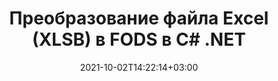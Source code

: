 ---
############################# Static ############################
layout: "autogen-gist"
date: 2021-10-02T14:22:14+03:00
draft: false
path: "ru/total/net/conversion/xlsb-to-fods/"
other_out_formats: "PDF DOC DOCX DOCM DOT DOTX DOTM TXT RTF HTML HTM MHTML MHT XLS XLSX XLSM XLSB XLT XLTX XLTM XLAM CSV TSV DIF SXC FODS PPT PPTX PPS PPSX PPSM POT POTX PPTM POTM ODT OTT OTP ODP ODS EMZ WMZ SVG SVGZ XPS TEX DCM WMF EMF BMP PNG GIF JPEG TIFF ICO WEBP JP2 TGA PSB PSD EPUB MD XML JSON DICOM FODP JPG"
ad_headline: "Конвертировать XLSB в FODS | .NET"
ad_description: "Наиболее точное решение для преобразования документов XLSB в FODS для приложений .NET."

############################# Head ############################
head_title: "Преобразование Excel XLSB в FODS в C# ASP.NET | Преобразование документов .NET"
head_description: "API преобразования форматов электронных таблиц Excel .NET. Преобразование XLSB в FODS и более 100 других форматов файлов изображений и документов в приложениях .NET (C#, VB.NET, ASP.NET и .NET Core)."

############################# Header ############################
title: "Преобразование файла Excel (XLSB) в FODS в C# .NET"
description: "Используйте собственный API конвертера документов Excel для преобразования XLSB в FODS в приложениях C# VB.NET и ASP.NET. Работайте с гибкими функциями преобразования документов, чтобы настроить внешний вид результирующего документа. Точное преобразование всех популярных форматов листов Excel в документы Word, презентации PowerPoint, PDF, Photoshop, электронные книги, веб-файлы и файлы изображений и обратно. Преобразуйте весь документ или выберите определенные страницы исходного файла документа на основе выбранных номеров страниц или диапазонов страниц и легко конвертируйте в поддерживаемый формат документа."

############################# SubMenu ############################
submenu:
    enable: false

############################# Content ############################
content:
    enable: true
    block:
    - title_left: "Как преобразовать XLSB в FODS на C# .NET"
      content_left: |
          Выполните следующие простые шаги для преобразования XLSB в FODS в .NET. Просматривайте преобразованный документ FODS как есть или визуализируйте и отображайте его как HTML без использования какого-либо внешнего программного обеспечения.

          -   Создайте объект **Converter** для преобразования документа XLSB
          -   Установите параметры преобразования для формата FODS
          -   Вызов метода **Convert** экземпляра класса **Converter** для преобразования в FODS
          -   Установить параметры для просмотра HTML
          -   Создайте объект **Viewer** для просмотра преобразованного FODS в формате HTML.
          
      title_right: "Инструкции по загрузке и установке"
      content_right: |
          Пространства имен `GroupDocs.Conversion` и `GroupDocs.Viewer` необходимы для преобразования форматов файлов Word в широкий спектр изображений и типов документов, таких как PDF, Microsoft Office (Word, Excel, PowerPoint, Project, Outlook), OpenDocument, HTML и Схемы САПР. Изучите другие [API .NET для документов Office](https://products.conholdate.com/ru/total/net/), предлагаемые Conholdate.Total.
          
          Получите соответствующие файлы сборки из [загрузок](https://downloads.conholdate.com/total/net) или загрузите весь пакет из [Nuget](https://www.nuget.org/packages/Conholdate.Total/), чтобы добавить `Conholdate.Total для .NET` прямо в вашу рабочую область.
          
      gisthash: "4f311c07ae9ee691b8afb7960aa6c806"
      gistfile: "excel-to-pdf-conversion.cs"

    - title_left: "Преобразование Excel в PDF/Word/HTML/PPTX в C#"
      content_left: |
          Преобразуйте электронные таблицы Excel в другие популярные форматы документов, такие как PDF, HTML, презентации PowerPoint и форматы файлов обработки Word, используя код C# .NET. Загрузите исходную книгу Excel и сохраните ее как преобразованный документ в другом формате документа.

          -   Создайте объект **Converter** и передайте ему исходный файл Excel.
          -   Создайте правильный класс **ConvertOptions**, например. (**PdfConvertOptions** для преобразования в PDF, **WordProcessingConvertOptions** для преобразования в форматы Word, **MarkupConvertOptions** для преобразования в HTML, **PresentationConvertOptions** для преобразования в форматы PowerPoint)
          -   Вызвать метод **Convert** экземпляра класса **Converter** для преобразования в формат документа PDF/HTML/PPTX или Word.
          
      title_right: "Преобразование защищенных паролем архивов"
      content_right: |
          В некоторых случаях размер преобразованного документа больше, и для преобразования требуется время. По умолчанию преобразованный документ из кэша сохраняется на локальный диск, но [Conholdate.Total for .NET](https://products.conholdate.com/total/net/) предлагает функцию реализации пользовательского кэша с использованием интерфейса iCache для эффективного управления результаты преобразования кеша по-своему. Это ускоряет общий повторяющийся процесс преобразования.
          
          [Библиотека преобразования .NET Excel](https://products.groupdocs.com/conversion/net/) также поддерживает преобразование в архивы, защищенные паролем, и из них, а также сжатие результатов преобразования в форматы ZIP, RAR, 7Z, TAR, GZ и BZ2. архивные форматы.
          
      gisthash: "4f311c07ae9ee691b8afb7960aa6c806"
      gistfile: "excel-to-pdf-word-html-powerpoint-conversion.cs"

    - title_left: "Добавить водяной знак текста или изображения в FODS на C#"
      content_left: |
          Точно преобразовывайте документы (XLSB в FODS) точно так же, как исходный файл, и применяйте текстовые или графические водяные знаки к преобразованным страницам документа с помощью C# .NET.

          -   Создайте объект **Converter** для преобразования документа XLSB
          -   Создайте новый экземпляр класса **WatermarkOptions**.
          -   Укажите свойства водяного знака (цвет, ширина, текст, изображение и т. д.)
          -   Создайте правильный класс **ConvertOptions**
          -   Задайте свойство **Водяной знак** экземпляра **ConvertOptions**.
          -   Вызов метода **Convert** экземпляра класса **Converter** для преобразования в FODS
        
      title_right: "Извлечение информации из исходного документа"
      content_right: |
          Функция извлечения информации о документах не только позволяет получить основную информацию об исходном файле документа, но также поддерживает извлечение некоторой ценной информации, специфичной для формата файла, такой как даты начала и окончания проекта в файле Microsoft Project, любые ограничения печати документа PDF, список папок, заключенных в файле данных Outlook и т. д.

          Преобразование популярных форматов файлов документов в различных операционных системах, таких как Windows, Linux или macOS, при использовании таких платформ, как Windows Azure, Mono и Xamarin.
          
      gisthash: "a15affe15284876ce010a315a09da1f0"
      gistfile: "convert-word-to-pdf-and-add-text-watermark-to-converted-pdf.cs"

    - title_left: "Преобразование файла JSON в Excel в C# .NET"
      content_left: |
          Преобразование файла JSON в файл Excel в .NET стало проще благодаря Conholdate.Total для API .NET. Используйте файл JSON в качестве источника данных и точно преобразуйте его в формат файла электронной таблицы Excel, добавив несколько строк кода C # без использования какого-либо внешнего программного обеспечения.

          -   Создайте объект **Converter** для преобразования файла JSON.
          -   Создайте экземпляр класса **SpreadsheetConvertOptions**
          -   Вызовите метод **Convert** экземпляра класса **Converter** для преобразования в XLSX.
          
      title_right: "Загрузка и преобразование удаленных документов"
      content_right: |
          Используя Conholdate.Total для .NET, разработчики могут загружать и преобразовывать документы из различных удаленных мест и ресурсов облачного хранилища документов, таких как Amazon S3, Microsoft Azure Blob, FTP, локальный диск, поток или простой URL-адрес. Вам просто нужно указать метод для получения удаленного потока документов, а затем передать его классу Converter в качестве конструктора.
          
          API-интерфейсы Conholdate.Total для .NET являются родными для Windows Forms, ASP.NET, WPF, WCF или любого типа приложений на основе .NET Framework 2.0 или более поздней версии.
          
      gisthash: "7864dd1c0c16ca647722d18664d5c84a"
      gistfile: "json-to-excel-spreadsheet-conversion.cs"

############################# About Formats ############################
about_formats:
    enable: false
############################# More Formats ############################
more_formats:
    enable: true
    auto: false
    other_out_formats: PDF DOC DOCX DOCM DOT DOTX DOTM TXT RTF HTML HTM MHTML MHT XLS XLSX XLSM XLSB XLT XLTX XLTM XLAM CSV TSV DIF SXC FODS PPT PPTX PPS PPSX PPSM POT POTX PPTM POTM ODT OTT OTP ODP ODS EMZ WMZ SVG SVGZ XPS TEX DCM WMF EMF BMP PNG GIF JPEG TIFF ICO WEBP JP2 TGA PSB PSD EPUB MD XML JSON DICOM FODP JPG
############################# Back to top ###############################
back_to_top:
  enable: true
---